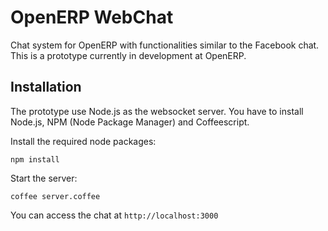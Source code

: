 OpenERP WebChat
===============

Chat system for OpenERP with functionalities similar to the Facebook chat.
This is a prototype currently in development at OpenERP.

Installation
------------
The prototype use Node.js as the websocket server. You have to install Node.js, NPM (Node Package Manager) and Coffeescript.

Install the required node packages:
```
npm install
```

Start the server:
```
coffee server.coffee
```

You can access the chat at `http://localhost:3000`
